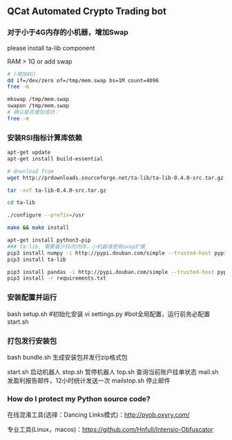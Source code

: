 ## QCat Automated Crypto Trading bot

### 对于小于4G内存的小机器，增加Swap
please install ta-lib component

RAM > 1G or add swap

```bash
# (增加4G)
dd if=/dev/zero of=/tmp/mem.swap bs=1M count=4096
free -m

mkswap /tmp/mem.swap
swapon /tmp/mem.swap
# 确认是否增加成功：
free -m
```

### 安装RSI指标计算库依赖
```bash
apt-get update
apt-get install build-essential

# download from 
wget http://prdownloads.sourceforge.net/ta-lib/ta-lib-0.4.0-src.tar.gz

tar -xvf ta-lib-0.4.0-src.tar.gz

cd ta-lib

./configure --prefix=/usr

make && make install

apt-get install python3-pip
### ta-lib, 需要最少1G的内存，小机器请使用swap扩展
pip3 install numpy -i http://pypi.douban.com/simple --trusted-host pypi.douban.com
pip3 install ta-lib

pip3 install pandas -i http://pypi.douban.com/simple --trusted-host pypi.douban.com
pip3 install -r requirements.txt
```

### 安装配置并运行
bash setup.sh #初始化安装
vi settings.py   #bot全局配置，运行前务必配置
start.sh

### 打包发行安装包
bash bundle.sh 生成安装包并发行zip格式包

start.sh  启动机器人
stop.sh  暂停机器人
top.sh  查询当前账户挂单状态
mail.sh  发盈利报告邮件，12小时统计发送一次
mailstop.sh  停止邮件

### How do I protect my Python source code?

在线混淆工具(选择：Dancing Links模式)：http://pyob.oxyry.com/

专业工具(Linux，macos)：https://github.com/Hnfull/Intensio-Obfuscator

